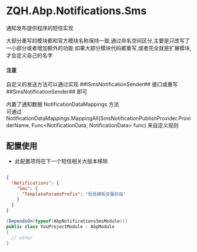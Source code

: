 # ZQH.Abp.Notifications.Sms

通知发布提供程序的短信实现

大部分重写的模块都和官方模块名称保持一致,通过命名空间区分,主要是只改写了一小部分或者增加额外的功能
如果大部分模块代码都重写,或者完全就是扩展模块,才会定义自己的名字

#### 注意

自定义的发送方法可以通过实现 ##ISmsNotificationSender## 接口或重写 ##SmsNotificationSender## 即可

内置了通知数据 NotificationDataMappings 方法  
可通过 NotificationDataMappings.MappingAll(SmsNotificationPublishProvider.ProviderName, Func<NotificationData, NotificationData> func) 来自定义规则


## 配置使用

* 此配置项将在下一个短信相关大版本移除

```json

{
  "Notifications": {
    "Sms": {
      "TemplateParamsPrefix": "短信模板变量前缀"
    }
  }
}

```

```csharp
[DependsOn(typeof(AbpNotificationsSmsModule))]
public class YouProjectModule : AbpModule
{
  // other
}
